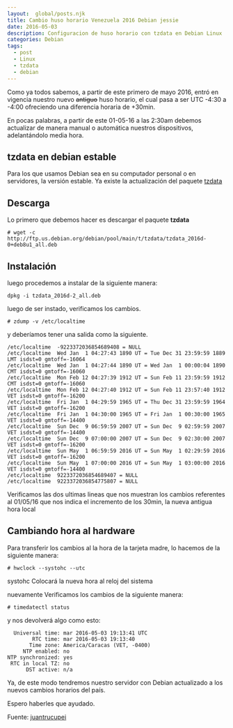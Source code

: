 ```yaml
---
layout:  global/posts.njk
title: Cambio huso horario Venezuela 2016 Debian jessie
date: 2016-05-03
description: Configuracion de huso horario con tzdata en Debian Linux
categories: Debian
tags:
  - post
  - Linux
  - tzdata
  - debian
---
```


Como ya todos sabemos, a partir de este primero de mayo 2016, entró en vigencia nuestro nuevo ~~antiguo~~ huso horario, el cual pasa a ser UTC -4:30 a -4:00 ofreciendo una diferencia horaria de +30min.

En pocas palabras, a partir de este 01-05-16 a las 2:30am debemos actualizar de manera manual o automática nuestros dispositivos, adelantándolo media hora.

## tzdata en debian estable

Para los que usamos Debian sea en su computador personal o en servidores, la versión estable. Ya existe la actualización del paquete [tzdata](https://packages.debian.org/search?keywords=tzdata&amp;searchon=names&amp;suite=all§ion=all)

## Descarga

Lo primero que debemos hacer es descargar el paquete **tzdata**

```console
# wget -c http://ftp.us.debian.org/debian/pool/main/t/tzdata/tzdata_2016d-0+deb8u1_all.deb
```

## Instalación

luego procedemos a instalar de la siguiente manera:

```console
dpkg -i tzdata_2016d-2_all.deb
```

luego de ser instado, verificamos los cambios.

```console
# zdump -v /etc/localtime
```

y deberíamos tener una salida como la siguiente.

```console
/etc/localtime  -9223372036854689408 = NULL
/etc/localtime  Wed Jan  1 04:27:43 1890 UT = Tue Dec 31 23:59:59 1889 LMT isdst=0 gmtoff=-16064
/etc/localtime  Wed Jan  1 04:27:44 1890 UT = Wed Jan  1 00:00:04 1890 CMT isdst=0 gmtoff=-16060
/etc/localtime  Mon Feb 12 04:27:39 1912 UT = Sun Feb 11 23:59:59 1912 CMT isdst=0 gmtoff=-16060
/etc/localtime  Mon Feb 12 04:27:40 1912 UT = Sun Feb 11 23:57:40 1912 VET isdst=0 gmtoff=-16200
/etc/localtime  Fri Jan  1 04:29:59 1965 UT = Thu Dec 31 23:59:59 1964 VET isdst=0 gmtoff=-16200
/etc/localtime  Fri Jan  1 04:30:00 1965 UT = Fri Jan  1 00:30:00 1965 VET isdst=0 gmtoff=-14400
/etc/localtime  Sun Dec  9 06:59:59 2007 UT = Sun Dec  9 02:59:59 2007 VET isdst=0 gmtoff=-14400
/etc/localtime  Sun Dec  9 07:00:00 2007 UT = Sun Dec  9 02:30:00 2007 VET isdst=0 gmtoff=-16200
/etc/localtime  Sun May  1 06:59:59 2016 UT = Sun May  1 02:29:59 2016 VET isdst=0 gmtoff=-16200
/etc/localtime  Sun May  1 07:00:00 2016 UT = Sun May  1 03:00:00 2016 VET isdst=0 gmtoff=-14400
/etc/localtime  9223372036854689407 = NULL
/etc/localtime  9223372036854775807 = NULL
```

Verificamos las dos ultimas lineas que nos muestran los cambios referentes al 01/05/16 que nos indica el incremento de los 30min, la nueva antigua hora local

## Cambiando hora al hardware

Para transferir los cambios al la hora de la tarjeta madre, lo hacemos de la siguiente manera:

```console
# hwclock --systohc --utc
```

systohc Colocará la nueva hora al reloj del sistema

nuevamente Verificamos los cambios de la siguiente manera:

`# timedatectl status`

y nos devolverá algo como esto:

```console
  Universal time: mar 2016-05-03 19:13:41 UTC
        RTC time: mar 2016-05-03 19:13:40
       Time zone: America/Caracas (VET, -0400)
     NTP enabled: no
NTP synchronized: yes
 RTC in local TZ: no
      DST active: n/a
```

Ya, de este modo tendremos nuestro servidor con Debian actualizado a los nuevos cambios horarios del país.

Espero haberles que ayudado.

Fuente: [juantrucupei](https://juantrucupei.wordpress.com/2016/04/25/cambio-huso-horario-venezuela-2016/)
